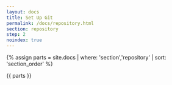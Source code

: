 ```yaml
---
layout: docs
title: Set Up Git
permalink: /docs/repository.html
section: repository
step: 2
noindex: true
---
```


{% assign parts = site.docs | where: 'section','repository' | sort: 'section_order' %}

{{ parts }}

